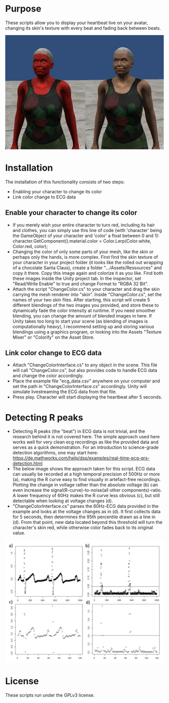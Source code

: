 # Purpose
These scripts allow you to display your heartbeat live on your avatar, changing its skin's texture with every beat and fading back between beats.

![alt tag](https://github.com/mariusrubo/Unity-DisplayHeartbeat/blob/master/characterChangeColor.png)

# Installation
The installation of this functionality consists of two steps: 
* Enabling your character to change its color 
* Link color change to ECG data
## Enable your character to change its color
* If you merely wish your entire character to turn red, including its hair and clothes, you can simply use this line of code (with 'character' being the GameObject of your character and 'color' a float between 0 and 1): character.GetComponent<Renderer>().material.color = Color.Lerp(Color.white, Color.red, color); 
* Changing the color of only some parts of your mesh, like the skin or perhaps only the hands, is more complex. First find the skin texture of your character in your project folder (it looks like the rolled out wrapping of a chocolate Santa Claus), create a folder ".../Assets/Ressources" and copy it there. Copy this image again and colorize it as you like. Find both these images inside the Unity project tab. In the inspector, set "Read/Write Enable" to true and change Format to "RGBA 32 Bit". 
* Attach the script "ChangeColor.cs" to your character and drag the skin carrying the mesh renderer into "skin". Inside "ChangeColor.cs", set the names of your two skin files. After starting, this script will create 5 different blendings of the two images you provided, and store these to dynamically fade the color intensity at runtime. If you need smoother blending, you can change the amount of blended images in here. If Unity takes too long to start your scene (as blending of images is computationally heavy), I recommend setting up and storing various blendings using a graphics program, or looking into the Assets "Texture Mixer" or "Colorify" on the Asset Store.
## Link color change to ECG data
* Attach "ChangeColorInterface.cs" to any object in the scene. This file will call "ChangeColor.cs", but also provides code to handle ECG data and change the color accordingly.
* Place the example file "ecg_data.csv" anywhere on your computer and set the path in "ChangeColorInterface.cs" accordingly. Unity will simulate livestreaming the ECG data from that file.
* Press play. Character will start displaying the heartbeat after 5 seconds.

# Detecting R peaks
* Detecting R peaks (the "beat") in ECG data is not trivial, and the research behind it is not covered here. The simple approach used here works well for very clean ecg recordings as like the provided data and serves as a quick demonstration. For an introduction to science-grade detection algorithms, one may start here: https://de.mathworks.com/help/dsp/examples/real-time-ecg-qrs-detection.html
* The below image shows the approach taken for this script. ECG data can usually be recorded at a high temporal precision of 500Hz or more (a), making the R curve easy to find visually in artefact-free recordings. Plotting the change in voltage rather than the absolute voltage (b) can even increase the signal(R-curve)-to-noise(all other components)-ratio. A lower frequency of 60Hz makes the R curve less obvious (c), but still detectable when looking at voltage changes (d).
* "ChangeColorInterface.cs" parses the 60Hz-ECG data provided in the example and looks at the voltage changes as in (d). It first collects data for 5 seconds, then determines the 95th percentile drawn as a line in (d). From that point, new data located beyond this threshold will turn the character's skin red, while otherwise color fades back to its original value. 

![alt tag](https://github.com/mariusrubo/Unity-DisplayHeartbeat/blob/master/detectRcurve.png)

# License
These scripts run under the GPLv3 license.

